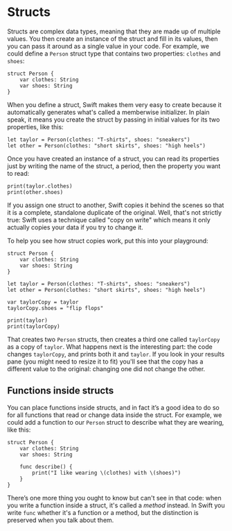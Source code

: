 # Structs

<!-- YOUTUBE: d13uCPrmEXM -->

Structs are complex data types, meaning that they are made up of multiple values. You then create an instance of the struct and fill in its values, then you can pass it around as a single value in your code. For example, we could define a `Person` struct type that contains two properties: `clothes` and `shoes`:

    struct Person {
        var clothes: String
        var shoes: String
    }

When you define a struct, Swift makes them very easy to create because it automatically generates what's called a memberwise initializer. In plain speak, it means you create the struct by passing in initial values for its two properties, like this:

    let taylor = Person(clothes: "T-shirts", shoes: "sneakers")
    let other = Person(clothes: "short skirts", shoes: "high heels")

Once you have created an instance of a struct, you can read its properties just by writing the name of the struct, a period, then the property you want to read:

    print(taylor.clothes)
    print(other.shoes)

If you assign one struct to another, Swift copies it behind the scenes so that it is a complete, standalone duplicate of the original. Well, that's not strictly true: Swift uses a technique called "copy on write" which means it only actually copies your data if you try to change it.

To help you see how struct copies work, put this into your playground:

    struct Person {
        var clothes: String
        var shoes: String
    }

    let taylor = Person(clothes: "T-shirts", shoes: "sneakers")
    let other = Person(clothes: "short skirts", shoes: "high heels")

    var taylorCopy = taylor
    taylorCopy.shoes = "flip flops"

    print(taylor)
    print(taylorCopy)

That creates two `Person` structs, then creates a third one called `taylorCopy` as a copy of `taylor`. What happens next is the interesting part: the code changes `taylorCopy`, and prints both it and `taylor`. If you look in your results pane (you might need to resize it to fit) you'll see that the copy has a different value to the original: changing one did not change the other.


## Functions inside structs

You can place functions inside structs, and in fact it’s a good idea to do so for all functions that read or change data inside the struct. For example, we could add a function to our `Person` struct to describe what they are wearing, like this:

    struct Person {
        var clothes: String
        var shoes: String
        
        func describe() {
            print("I like wearing \(clothes) with \(shoes)")
        }
    }

There’s one more thing you ought to know but can't see in that code: when you write a function inside a struct, it's called a *method* instead. In Swift you write `func` whether it's a function or a method, but the distinction is preserved when you talk about them.
